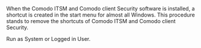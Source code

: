 When the Comodo ITSM and Comodo client Security software is installed, a shortcut is created in the start menu for almost all Windows. This procedure stands to remove the shortcuts of  Comodo ITSM and Comodo client Security.

Run as System or Logged in User.

